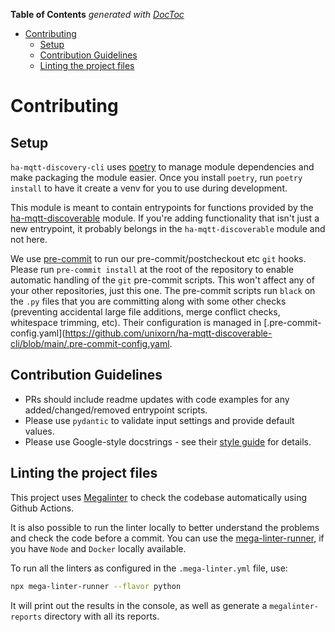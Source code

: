 <!-- START doctoc generated TOC please keep comment here to allow auto update -->
<!-- DON'T EDIT THIS SECTION, INSTEAD RE-RUN doctoc TO UPDATE -->
**Table of Contents**  *generated with [DocToc](https://github.com/thlorenz/doctoc)*

- [Contributing](#contributing)
  - [Setup](#setup)
  - [Contribution Guidelines](#contribution-guidelines)
  - [Linting the project files](#linting-the-project-files)

<!-- END doctoc generated TOC please keep comment here to allow auto update -->

# Contributing

## Setup

`ha-mqtt-discovery-cli` uses [poetry](https://python-poetry.org/) to manage module dependencies and make packaging the module easier. Once you install `poetry`, run `poetry install` to have it create a venv for you to use during development.

This module is meant to contain entrypoints for functions provided by the [ha-mqtt-discoverable](https://github.com/unixorn/ha-mqtt-discovery) module. If you're adding functionality that isn't just a new entrypoint, it probably belongs in the `ha-mqtt-discoverable` module and not here.

We use [pre-commit](https://pre-commit.com/) to run our pre-commit/postcheckout etc `git` hooks.  Please run `pre-commit install` at the root of the repository to enable automatic handling of the `git` pre-commit scripts. This won't affect any of your other repositories, just this one. The pre-commit scripts run `black` on the `.py` files that you are committing along with some other checks (preventing accidental large file additions, merge conflict checks, whitespace trimming, etc). Their configuration is managed in [.pre-commit-config.yaml](https://github.com/unixorn/ha-mqtt-discoverable-cli/blob/main/.pre-commit-config.yaml.

## Contribution Guidelines

- PRs should include readme updates with code examples for any added/changed/removed entrypoint scripts.
- Please use `pydantic` to validate input settings and provide default values.
- Please use Google-style docstrings - see their [style guide](https://google.github.io/styleguide/pyguide.html#38-comments-and-docstrings) for details.

## Linting the project files

This project uses [Megalinter](https://megalinter.io/latest/) to check the codebase automatically using Github Actions.

It is also possible to run the linter locally to better understand the problems and check the code before a commit.
You can use the [mega-linter-runner](https://megalinter.io/latest/mega-linter-runner/#installation), if you have `Node` and `Docker` locally available.

To run all the linters as configured in the `.mega-linter.yml` file, use:

```bash
npx mega-linter-runner --flavor python
```

It will print out the results in the console, as well as generate a `megalinter-reports` directory with all its reports.
